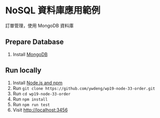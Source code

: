 # NoSQL 資料庫應用範例

訂單管理，使用 MongoDB 資料庫

## Prepare Database 

1. Install [MongoDB](https://www.mongodb.com/download-center/community)


## Run locally

1. Install [Node.js and npm](https://nodejs.org/)
1. Run `git clone https://github.com/ywdeng/wp19-node-33-order.git`
1. Run `cd wp19-node-33-order`
1. Run `npm install`
1. Run `npm run test`
1. Visit [http://localhost:3456](http://localhost:3456)

